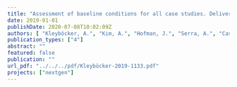 ```yaml
---
title: "Assessment of baseline conditions for all case studies. Deliverable D.1.1."
date: 2019-01-01
publishDate: 2020-07-08T10:02:09Z
authors: [ "Kleyböcker, A.", "Kim, A.", "Hofman, J.", "Serra, A.", "Casas, S.", "Monokrousou, K.", "Nättorp, A." ]
publication_types: ["4"]
abstract: ""
featured: false
publication: ""
url_pdf: "../../../pdf/Kleyböcker-2019-1133.pdf"
projects: ["nextgen"]
---
```


